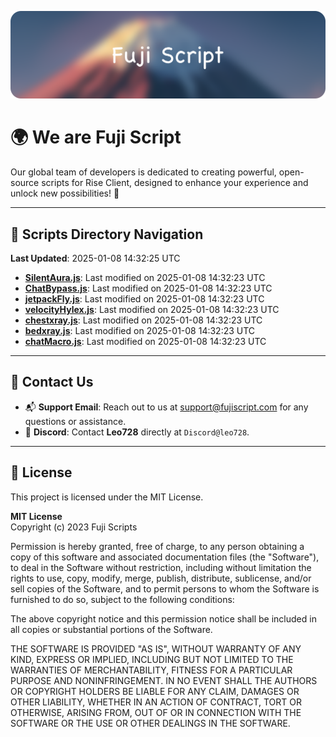 ![Banner](.github/b.webp)

# 🌍 **We are Fuji Script**

Our global team of developers is dedicated to creating powerful, open-source scripts for Rise Client, designed to enhance your experience and unlock new possibilities! 🌟

---
<!-- SCRIPTS_NAVIGATION_START -->
## 📂 **Scripts Directory Navigation**

**Last Updated**: 2025-01-08 14:32:25 UTC

- **[SilentAura.js](scripts/SilentAura.js)**: Last modified on 2025-01-08 14:32:23 UTC
- **[ChatBypass.js](scripts/ChatBypass.js)**: Last modified on 2025-01-08 14:32:23 UTC
- **[jetpackFly.js](scripts/jetpackFly.js)**: Last modified on 2025-01-08 14:32:23 UTC
- **[velocityHylex.js](scripts/velocityHylex.js)**: Last modified on 2025-01-08 14:32:23 UTC
- **[chestxray.js](scripts/chestxray.js)**: Last modified on 2025-01-08 14:32:23 UTC
- **[bedxray.js](scripts/bedxray.js)**: Last modified on 2025-01-08 14:32:23 UTC
- **[chatMacro.js](scripts/chatMacro.js)**: Last modified on 2025-01-08 14:32:23 UTC

<!-- SCRIPTS_NAVIGATION_END -->

---

## 💬 **Contact Us**  
- 📬 **Support Email**: Reach out to us at [support@fujiscript.com](mailto:support@fujiscript.com) for any questions or assistance.  
- 💬 **Discord**: Contact **Leo728** directly at `Discord@leo728`.

---

## 📜 **License**

This project is licensed under the MIT License.  

**MIT License**  
Copyright (c) 2023 Fuji Scripts  

Permission is hereby granted, free of charge, to any person obtaining a copy of this software and associated documentation files (the "Software"), to deal in the Software without restriction, including without limitation the rights to use, copy, modify, merge, publish, distribute, sublicense, and/or sell copies of the Software, and to permit persons to whom the Software is furnished to do so, subject to the following conditions:  

The above copyright notice and this permission notice shall be included in all copies or substantial portions of the Software.  

THE SOFTWARE IS PROVIDED "AS IS", WITHOUT WARRANTY OF ANY KIND, EXPRESS OR IMPLIED, INCLUDING BUT NOT LIMITED TO THE WARRANTIES OF MERCHANTABILITY, FITNESS FOR A PARTICULAR PURPOSE AND NONINFRINGEMENT. IN NO EVENT SHALL THE AUTHORS OR COPYRIGHT HOLDERS BE LIABLE FOR ANY CLAIM, DAMAGES OR OTHER LIABILITY, WHETHER IN AN ACTION OF CONTRACT, TORT OR OTHERWISE, ARISING FROM, OUT OF OR IN CONNECTION WITH THE SOFTWARE OR THE USE OR OTHER DEALINGS IN THE SOFTWARE.  
